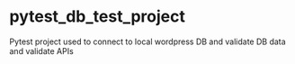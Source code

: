 # pytest_db_test_project
Pytest project used to connect to local wordpress DB and validate DB data and validate APIs
